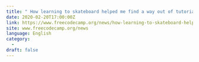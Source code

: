 ```yaml
---
title: " How learning to skateboard helped me find a way out of tutorial hell "
date: 2020-02-20T17:00:00Z
link: https://www.freecodecamp.org/news/how-learning-to-skateboard-helped-me-find-a-way-out-of-tutorial-hell/?utm_medium=RSS&utm_source=news.12bit.vn
site: www.freecodecamp.org/news
language: English
category:
  -   
draft: false
---
```

